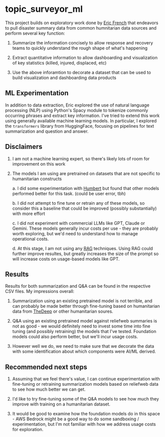 # topic_surveyor_ml

This project builds on exploratory work done by [Eric French](https://github.com/ericfrench2015/topic_surveyor/tree/main) that endeavors to pull disaster summary data from common humnitarian data sources and perform several key function:

1) Summarize the information concisely to allow response and recovery teams to quickly understand the rough shape of what's happening

2) Extract quantitative information to allow dashboarding and visualization of key statistics (killed, injured, displaced, etc)

3) Use the above inforamtion to decorate a dataset that can be used to build visualization and dashboarding data products

## ML Experimentation

In addition to data extraction, Eric explored the use of natural language processing (NLP) using Python's Spacy module to tokenize commonly occurring phrases and extract key information. I've tried to extend this work using generally available machine learning models. In particular, I explored the `transformers` library from HuggingFace, focusing on pipelines for text summarization and question and answer.

## Disclaimers

1) I am not a machine learning expert, so there's likely lots of room for improvement on this work

2) The models I am using are pretrained on datasets that are not specific to humanitarian constructs

    a. I did some experimentation with [Humbert](https://huggingface.co/nlp-thedeep/humbert) but found that other models performed better for this task. (could be user error, tbh)

    b. I did not attempt to fine tune or retrain any of these models, so consider this a baseline that could be improved (possibly substantially) with more effort   

    c. I did not experiment with commercial LLMs like GPT, Claude or Gemini. These models generally incur costs per use - they are probably worth exploring, but we'd need to understand how to manage operational costs.

    d. At this stage, I am not using any [RAG](https://blogs.nvidia.com/blog/what-is-retrieval-augmented-generation/) techniques. Using RAG could further improve resultes, but greatly increases the size of the prompt so will increase costs on usage-based models like GPT.

## Results

Results for both summarization and Q&A can be found in the respective CSV files. My impressions overall:

1) Summarization using an existing pretrained model is not terrible, and can probably be made better through fine-tuning based on humanitarian data from [TheDeep](https://huggingface.co/nlp-thedeep) or other humanitarian soures.

2) Q&A using an existing pretrained model against reliefweb summaries is not as good - we would definitely need to invest some time into fine tuning (and possibly retraining) the models that I've tested. Foundation models could also perform better, but we'll incur usage costs.

3) However well we do, we need to make sure that we decorate the data with some identification about which components were AI/ML derived.

## Recommended next steps

1) Assuming that we feel there's value, I can continue experimentation with fine-tuning or retraining summarization models based on reliefweb data to see how much better we can get.

2) I'd like to try fine-tuning some of the Q&A models to see how much they improve with training on a humanitarian dataset. 

3) It would be good to examine how the foundation models do in this space - AWS Bedrock might be a good way to do some sandboxing / experimentation, but I'm not familiar with how we address usage costs for exploration.

